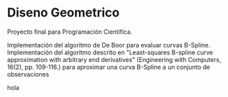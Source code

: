 # Diseno Geometrico
Proyecto final para Programación Científica.

Implementación del algoritmo de De Boor para evaluar curvas B-Spline. 
Implementación del algoritmo descrito en "Least-squares B-spline curve approximation with arbitrary end derivatives" (Engineering with Computers, 16(2), pp. 109-116.) para aproximar una curva B-Spline a un conjunto de observaciones



hola
